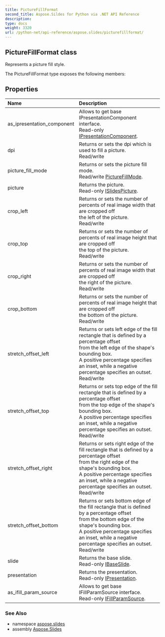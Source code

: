 ```yaml
---
title: PictureFillFormat
second_title: Aspose.Sildes for Python via .NET API Reference
description: 
type: docs
weight: 3320
url: /python-net/api-reference/aspose.slides/picturefillformat/
---
```


## PictureFillFormat class

Represents a picture fill style.

The PictureFillFormat type exposes the following members:
## Properties
| Name | Description |
| :- | :- |
|as_ipresentation_component|Allows to get base IPresentationComponent interface.<br/>            Read-only [IPresentationComponent](/slides/python-net/api-reference/aspose.slides/ipresentationcomponent/).|
|dpi|Returns or sets the dpi which is used to fill a picture.<br/>            Read/write|
|picture_fill_mode|Returns or sets the picture fill mode.<br/>            Read/write [PictureFillMode](/slides/python-net/api-reference/aspose.slides/picturefillmode/).|
|picture|Returns the picture.<br/>            Read-only [ISlidesPicture](/slides/python-net/api-reference/aspose.slides/islidespicture/).|
|crop_left|Returns or sets the number of percents of real image width that are cropped off<br/>            the left of the picture. <br/>            Read/write|
|crop_top|Returns or sets the number of percents of real image height that are cropped off<br/>            the top of the picture. <br/>            Read/write|
|crop_right|Returns or sets the number of percents of real image width that are cropped off<br/>            the right of the picture. <br/>            Read/write|
|crop_bottom|Returns or sets the number of percents of real image height that are cropped off<br/>            the bottom of the picture. <br/>            Read/write|
|stretch_offset_left|Returns or sets left edge of the fill rectangle that is defined by a percentage offset <br/>            from the left edge of the shape's bounding box. <br/>            A positive percentage specifies an inset, while a negative percentage specifies an outset.<br/>            Read/write|
|stretch_offset_top|Returns or sets top edge of the fill rectangle that is defined by a percentage offset <br/>            from the top edge of the shape's bounding box. <br/>            A positive percentage specifies an inset, while a negative percentage specifies an outset.<br/>            Read/write|
|stretch_offset_right|Returns or sets right edge of the fill rectangle that is defined by a percentage offset <br/>            from the right edge of the shape's bounding box. <br/>            A positive percentage specifies an inset, while a negative percentage specifies an outset.<br/>            Read/write|
|stretch_offset_bottom|Returns or sets bottom edge of the fill rectangle that is defined by a percentage offset <br/>            from the bottom edge of the shape's bounding box. <br/>            A positive percentage specifies an inset, while a negative percentage specifies an outset.<br/>            Read/write|
|slide|Returns the base slide.<br/>            Read-only [IBaseSlide](/slides/python-net/api-reference/aspose.slides/ibaseslide/).|
|presentation|Returns the presentation. <br/>            Read-only [IPresentation](/slides/python-net/api-reference/aspose.slides/ipresentation/).|
|as_ifill_param_source|Allows to get base IFillParamSource interface.<br/>            Read-only [IFillParamSource](/slides/python-net/api-reference/aspose.slides/ifillparamsource/).|

### See Also

* namespace [aspose.slides](/slides/python-net/api-reference/aspose.slides/)
* assembly [Aspose.Slides](/slides/python-net/api-reference/)

